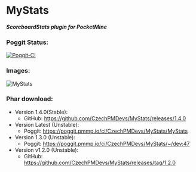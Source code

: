 # MyStats

**_ScoreboardStats plugin for PocketMine_**


### Poggit Status:

[![Poggit-CI](https://poggit.pmmp.io/ci.shield/CzechPMDevs/MyStats/MyStats)](https://poggit.pmmp.io/ci/CzechPMDevs/MyStats/MyStats)

### Images:
![MyStats](https://image.ibb.co/eZjUGk/MyStats.png)

### Phar download:
- Version 1.4.0(Stable):
    - GitHub: https://github.com/CzechPMDevs/MyStats/releases/1.4.0
- Version Latest (Unstable):
    - Poggit: https://poggit.pmmp.io/ci/CzechPMDevs/MyStats/MyStats
- Version 1.3.0 (Unstable):
    - Poggit: https://poggit.pmmp.io/ci/CzechPMDevs/MyStats/~/dev:47
- Version v1.2.0 (Unstable):
    - GitHub: https://github.com/CzechPMDevs/MyStats/releases/tag/1.2.0


